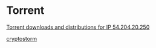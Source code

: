 # Torrent

[Torrent downloads and distributions for IP 54.204.20.250](http://iknowwhatyoudownload.com/)

[cryptostorm](https://cryptostorm.is/torrentip)